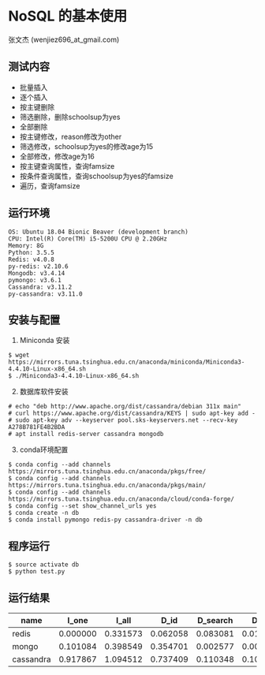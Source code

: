 # NoSQL 的基本使用

张文杰 (wenjiez696_at_gmail.com)

## 测试内容

- 批量插入
- 逐个插入
- 按主键删除
- 筛选删除，删除schoolsup为yes
- 全部删除
- 按主键修改，reason修改为other
- 筛选修改，schoolsup为yes的修改age为15
- 全部修改，修改age为16
- 按主键查询属性，查询famsize
- 按条件查询属性，查询schoolsup为yes的famsize
- 遍历，查询famsize

## 运行环境

```
OS: Ubuntu 18.04 Bionic Beaver (development branch)
CPU: Intel(R) Core(TM) i5-5200U CPU @ 2.20GHz
Memory: 8G
Python: 3.5.5
Redis: v4.0.8
py-redis: v2.10.6
Mongodb: v3.4.14
pymongo: v3.6.1
Cassandra: v3.11.2
py-cassandra: v3.11.0
```

## 安装与配置

1. Miniconda 安装

```
$ wget https://mirrors.tuna.tsinghua.edu.cn/anaconda/miniconda/Miniconda3-4.4.10-Linux-x86_64.sh
$ ./Miniconda3-4.4.10-Linux-x86_64.sh
```

2. 数据库软件安装

```
# echo "deb http://www.apache.org/dist/cassandra/debian 311x main"
# curl https://www.apache.org/dist/cassandra/KEYS | sudo apt-key add -
# sudo apt-key adv --keyserver pool.sks-keyservers.net --recv-key A278B781FE4B2BDA
# apt install redis-server cassandra mongodb
```

3. conda环境配置

```
$ conda config --add channels https://mirrors.tuna.tsinghua.edu.cn/anaconda/pkgs/free/
$ conda config --add channels https://mirrors.tuna.tsinghua.edu.cn/anaconda/pkgs/main/
$ conda config --add channels https://mirrors.tuna.tsinghua.edu.cn/anaconda/cloud/conda-forge/
$ conda config --set show_channel_urls yes
$ conda create -n db
$ conda install pymongo redis-py cassandra-driver -n db
```

## 程序运行

```
$ source activate db
$ python test.py
```

## 运行结果

name     |  I_one  |  I_all  |  D_id   | D_search|  D_all  |  U_id   | U_search|  U_all  |  S_id   | S_search|  S_all
-|-|-|-|-|-|-|-|-|-|-|-
redis    | 0.000000| 0.331573| 0.062058| 0.083081| 0.013847| 0.064913| 0.074324| 0.082713| 0.076591| 0.076914| 0.082175
mongo    | 0.101084| 0.398549| 0.354701| 0.002577| 0.006087| 0.917833| 0.002887| 0.009799| 1.055133| 0.004754| 0.016752
cassandra| 0.917867| 1.094512| 0.737409| 0.110348| 0.107526| 0.800503| 0.121632| 0.859821| 1.722984| 0.021034| 0.022636
